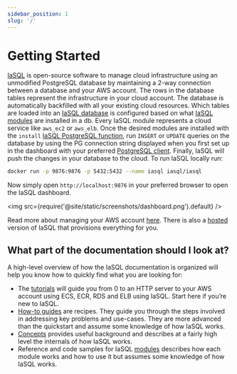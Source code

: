 ```yaml
---
sidebar_position: 1
slug: '/'
---
```


# Getting Started

[IaSQL](https://iasql.com) is open-source software to manage cloud infrastructure using an unmodified PostgreSQL database by maintaining a 2-way connection between a database and your AWS account. The rows in the database tables represent the infrastructure in your cloud account. The database is automatically backfilled with all your existing cloud resources. Which tables are loaded into an [IaSQL database](./concepts/db.md) is configured based on what [IaSQL modules](./concepts/module.md) are installed in a db. Every IaSQL module represents a cloud service like `aws_ec2` or `aws_elb`. Once the desired modules are installed with the `install` [IaSQL PostgreSQL function](./modules/builtin/iasql_functions.md), run `INSERT` or `UPDATE` queries on the database by using the PG connection string displayed when you first set up in the dashboard with your preferred [PostgreSQL client](./how-to/connect.md). Finally, IaSQL will push the changes in your database to the cloud. To run IaSQL locally run:

```bash
docker run -p 9876:9876 -p 5432:5432 --name iasql iasql/iasql
```

Now simply open `http://localhost:9876` in your preferred browser to open the IaSQL dashboard.

<img src={require('@site/static/screenshots/dashboard.png').default} />

Read more about managing your AWS account [here](./how-to/aws.md). There is also a [hosted](/hosted) version of IaSQL that provisions everything for you.

## What part of the documentation should I look at?

A high-level overview of how the IaSQL documentation is organized will help you know how to quickly find what you are looking for:

- The [tutorials](/blog/tags/tutorial/) will guide you from 0 to an HTTP server to your AWS account using ECS, ECR, RDS and ELB using IaSQL. Start here if you’re new to IaSQL.
- [How-to guides](./how-to/connect.md) are recipes. They guide you through the steps involved in addressing key problems and use-cases. They are more advanced than the quickstart and assume some knowledge of how IaSQL works.
- [Concepts](./concepts/db.md) provides useful background and describes at a fairly high level the internals of how IaSQL works.
- Reference and code samples for IaSQL [modules](./modules/) describes how each module works and how to use it but assumes some knowledge of how IaSQL works.
